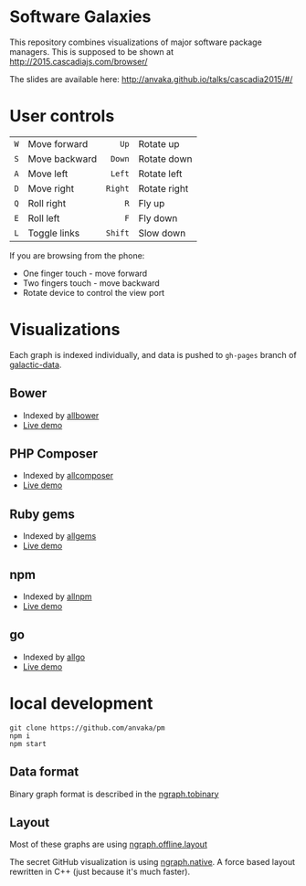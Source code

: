 # Software Galaxies

This repository combines visualizations of major software package managers.
This is supposed to be shown at http://2015.cascadiajs.com/browser/

The slides are available here: http://anvaka.github.io/talks/cascadia2015/#/

# User controls

|    |    |    |   |
|---:|:---|---:|---|
| `W`  | Move forward  | `Up` |Rotate up|
| `S`  | Move backward  | `Down`  |Rotate down |
| `A`  | Move left  |`Left`|Rotate left|
| `D`  | Move right  |`Right` | Rotate right|
| `Q`  | Roll right  |`R` | Fly up|
| `E`  | Roll left  |`F` | Fly down|
| `L`  | Toggle links  | `Shift` | Slow down |

If you are browsing from the phone:

* One finger touch - move forward
* Two fingers touch - move backward
* Rotate device to control the view port

# Visualizations

Each graph is indexed individually, and data is pushed to `gh-pages` branch
of [galactic-data](https://github.com/anvaka/galactic-data).

## Bower

* Indexed by [allbower](https://github.com/anvaka/allbower)
* [Live demo](http://anvaka.github.io/pm/#/galaxy/bower?l=1)

## PHP Composer

* Indexed by [allcomposer](https://github.com/anvaka/allcomposer)
* [Live demo](http://anvaka.github.io/pm/#/galaxy/composer?l=1)

## Ruby gems

* Indexed by [allgems](https://github.com/anvaka/allgems)
* [Live demo](http://anvaka.github.io/pm/#/galaxy/rubygems?l=1)

## npm

* Indexed by [allnpm](https://github.com/anvaka/allnpm)
* [Live demo](http://anvaka.github.io/pm/#/galaxy/npm?l=1)

## go

* Indexed by [allgo](https://github.com/anvaka/allgo)
* [Live demo](http://anvaka.github.io/pm/#/galaxy/gosearch?l=1)

# local development

```
git clone https://github.com/anvaka/pm
npm i
npm start
```

## Data format

Binary graph format is described in the [ngraph.tobinary](https://github.com/anvaka/ngraph.tobinary#ngraphtobinary)

## Layout

Most of these graphs are using [ngraph.offline.layout](https://github.com/anvaka/ngraph.offline.layout)

The secret GitHub visualization is using [ngraph.native](https://github.com/anvaka/ngraph.native).
A force based layout rewritten in C++ (just because it's much faster).
